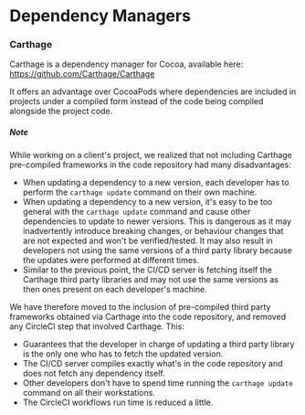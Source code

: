 # Dependency Managers

### Carthage

Carthage is a dependency manager for Cocoa, available here: https://github.com/Carthage/Carthage

It offers an advantage over CocoaPods where dependencies are included in projects under a compiled form instead of the code being compiled alongside the project code.

##### Note

While working on a client's project, we realized that not including Carthage pre-compiled frameworks in the code repository had many disadvantages:

* When updating a dependency to a new version, each developer has to perform the `carthage update` command on their own machine.
* When updating a dependency to a new version, it's easy to be too general with the `carthage update` command and cause other dependencies to update to newer versions. This is dangerous as it may inadvertently introduce breaking changes, or behaviour changes that are not expected and won't be verified/tested. It may also result in developers not using the same versions of a third party library because the updates were performed at different times.
* Similar to the previous point, the CI/CD server is fetching itself the Carthage third party libraries and may not use the same versions as then ones present on each developer's machine.

We have therefore moved to the inclusion of pre-compiled third party frameworks obtained via Carthage into the code repository, and removed any CircleCI step that involved Carthage. This:

* Guarantees that the developer in charge of updating a third party library is the only one who has to fetch the updated version.
* The CI/CD server compiles exactly what's in the code repository and does not fetch any dependency itself.
* Other developers don't have to spend time running the `carthage update` command on all their workstations.
* The CircleCI workflows run time is reduced a little.